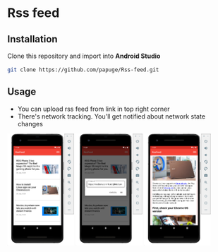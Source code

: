 # Rss feed  


## Installation
Clone this repository and import into **Android Studio**
```bash
git clone https://github.com/papuge/Rss-feed.git
```
## Usage
- You can upload rss feed from link in top right corner  
- There's network tracking. You'll get notified about network state changes  

<img src="./screens/screen1.png" width="30%" /> <img src="./screens/screen2.png" width="30%" /> <img src="./screens/screen3.png" width="30%" />